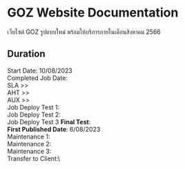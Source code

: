# GOZ Website Documentation
เว็บไซต์ GOZ รูปแบบใหม่ พร้อมให้บริการภายในเดือนสิงหาคม 2566
## Duration
Start Date: 10/08/2023\
Completed Job Date: \
SLA >> \
AHT >> \
AUX >> \
Job Deploy Test 1:\
Job Deploy Test 2:\
Job Deploy Test 3 **Final Test**:\
**First Published Date**: 6/08/2023\
Maintenance 1:\
Maintenance 2:\
Maintenance 3:\
Transfer to Client:\
